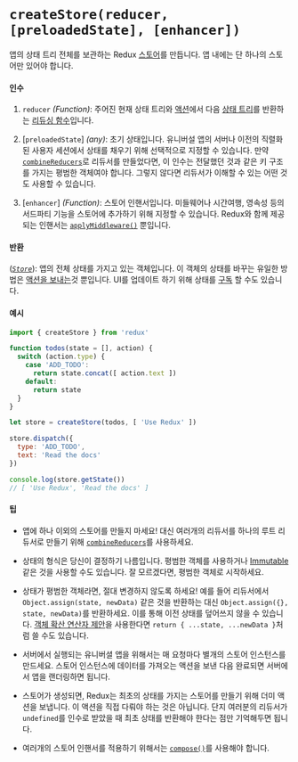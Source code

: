 # `createStore(reducer, [preloadedState], [enhancer])`

앱의 상태 트리 전체를 보관하는 Redux [스토어](Store.md)를 만듭니다. 
앱 내에는 단 하나의 스토어만 있어야 합니다.

#### 인수

1. `reducer` *(Function)*: 주어진 현재 상태 트리와 [액션](../Glossary.md#액션)에서 다음 [상태 트리](../Glossary.md#상태)를 반환하는 [리듀싱 함수](../Glossary.md#리듀서)입니다.

2. [`preloadedState`] *(any)*: 초기 상태입니다. 유니버설 앱의 서버나 이전의 직렬화된 사용자 세션에서 상태를 채우기 위해 선택적으로 지정할 수 있습니다. 만약 [`combineReducers`](combineReducers.md)로 리듀서를 만들었다면, 이 인수는 전달했던 것과 같은 키 구조를 가지는 평범한 객체여야 합니다. 그렇지 않다면 리듀서가 이해할 수 있는 어떤 것도 사용할 수 있습니다.

3. [`enhancer`] *(Function)*: 스토어 인핸서입니다. 미들웨어나 시간여행, 영속성 등의 서드파티 기능을 스토어에 추가하기 위해 지정할 수 있습니다. Redux와 함께 제공되는 인핸서는 [`applyMiddleware()`](./applyMiddleware.md) 뿐입니다.

#### 반환

([*`Store`*](Store.md)): 앱의 전체 상태를 가지고 있는 객체입니다. 이 객체의 상태를 바꾸는 유일한 방법은 [액션을 보내는](Store.md#dispatch)것 뿐입니다. UI를 업데이트 하기 위해 상태를 [구독](Store.md#subscribe) 할 수도 있습니다.

#### 예시

```js
import { createStore } from 'redux'

function todos(state = [], action) {
  switch (action.type) {
    case 'ADD_TODO':
      return state.concat([ action.text ])
    default:
      return state
  }
}

let store = createStore(todos, [ 'Use Redux' ])

store.dispatch({
  type: 'ADD_TODO',
  text: 'Read the docs'
})

console.log(store.getState())
// [ 'Use Redux', 'Read the docs' ]
```

#### 팁

* 앱에 하나 이외의 스토어를 만들지 마세요! 대신 여러개의 리듀서를 하나의 루트 리듀서로 만들기 위해 [`combineReducers`](combineReducers.md)를 사용하세요.

* 상태의 형식은 당신이 결정하기 나름입니다. 평범한 객체를 사용하거나 [Immutable](http://facebook.github.io/immutable-js/) 같은 것을 사용할 수도 있습니다. 잘 모르겠다면, 평범한 객체로 시작하세요.

* 상태가 평범한 객체라면, 절대 변경하지 않도록 하세요! 예를 들어 리듀서에서 `Object.assign(state, newData)` 같은 것을 반환하는 대신 `Object.assign({}, state, newData)`를 반환하세요. 이를 통해 이전 상태를 덮어쓰지 않을 수 있습니다. [객체 확산 연산자 제안](../recipes/UsingObjectSpreadOperator.md)을 사용한다면 `return { ...state, ...newData }`처럼 쓸 수도 있습니다.

* 서버에서 실행되는 유니버셜 앱을 위해서는 매 요청마다 별개의 스토어 인스턴스를 만드세요. 스토어 인스턴스에 데이터를 가져오는 액션을 보낸 다음 완료되면 서버에서 앱을 랜더링하면 됩니다.

* 스토어가 생성되면, Redux는 최초의 상태를 가지는 스토어를 만들기 위해 더미 액션을 보냅니다. 이 액션을 직접 다뤄야 하는 것은 아닙니다. 단지 여러분의 리듀서가 `undefined`를 인수로 받았을 때 최초 상태를 반환해야 한다는 점만 기억해두면 됩니다.

* 여러개의 스토어 인핸서를 적용하기 위해서는 [`compose()`](./compose.md)를 사용해야 합니다.
